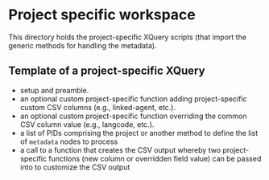 # Project specific workspace

This directory holds the project-specific XQuery scripts (that import the generic methods for handling the metadata).

## Template of a project-specific XQuery

* setup and preamble.
* an optional custom project-specific function adding project-specific custom CSV columns (e.g., linked-agent, etc.).
* an optional custom project-specific function overriding the common CSV column value (e.g., langcode, etc.).
* a list of PIDs comprising the project or another method to define the list of `metadata` nodes to process
* a call to a function that creates the CSV output whereby two project-specific functions (new column or overridden field value) can be passed into to customize the CSV output
